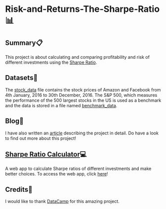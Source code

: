 # Risk-and-Returns-The-Sharpe-Ratio:bar_chart:

## Summary:clipboard:
This project is about calculating and comparing profitability and risk of different investments using the [Sharpe Ratio](https://www.investopedia.com/terms/s/sharperatio.asp).

## Datasets:file_folder:
The [stock_data](datasets/stock_data.csv) file contains the stock prices of Amazon and Facebook from 4th January, 2016 to 30th December, 2016. The S&P 500, which measures the performance of the 500 largest stocks in the US is used as a benchmark and the data is stored in a file named [benchmark_data](datasets/benchmark_data.csv).

## Blog:page_facing_up:
I have also written an [article](https://www.linkedin.com/pulse/risk-returns-sharpe-ratio-devanshu-ramaiya) describing the project in detail. Do have a look to find out more about this project!

## [Sharpe Ratio Calculator](https://github.com/devanshu125/Sharpe-Ratio-Calculator):computer:
A web app to calculate Sharpe ratios of different investments and make better choices. To access the web app, click [here](https://sharpe-ratio-calculator.herokuapp.com/)!

## Credits:bookmark:
I would like to thank [DataCamp](https://www.datacamp.com/) for this amazing project.
